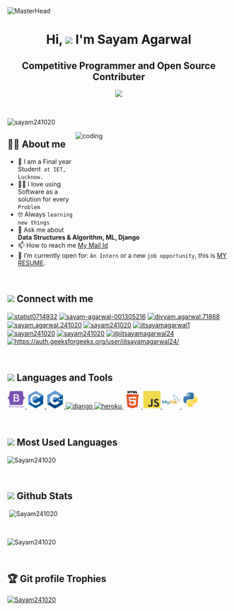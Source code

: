 ![MasterHead](https://github.com/Sayam241020/Sayam241020/blob/main/ezgif.com-gif-maker%20(2).gif)
<h1 align="center">Hi, <img src="https://media.giphy.com/media/hvRJCLFzcasrR4ia7z/giphy.gif" width="35"> I'm Sayam Agarwal</h1>
<h2 align="center">Competitive Programmer and Open Source Contributer</h2>
<p align="center">
  <a href="https://github.com/DenverCoder1/readme-typing-svg"><img src="https://readme-typing-svg.herokuapp.com?lines=Competitive+Programmer;Backend+Developer&center=true&width=500&height=50"></a>
</p>
<br>
<p align="left"> <img src="https://komarev.com/ghpvc/?username=sayam241020&label=Profile%20views&color=0e75b6&style=flat" alt="sayam241020" /> </p>
<img align="right" alt="coding" width="350" height="225"src="https://media3.giphy.com/media/qgQUggAC3Pfv687qPC/giphy.gif">


## :sassy_man:  About me
- :school: I am a Final year Student` at IET, Lucknow.`
- :technologist: I love using Software as a solution for every `Problem`
- :nerd_face: Always `learning new things`
- 💬 Ask me about **Data Structures & Algorithm, ML, Django**
- 📫 How to reach me [My Mail Id](iitsayamagarwal24@gmail.com)
- :thinking: I’m currently open for: `An Intern` or a new `job opportunity`, this is [MY RESUME](https://drive.google.com/file/d/1wj1iaqpMVFAlXYW2M4YPDytAz6jcB2PP/view?usp=sharing).

<br>

## <img src="https://media.giphy.com/media/iY8CRBdQXODJSCERIr/giphy.gif" width="30px"> Connect with me
<p align="left">
<a href="https://twitter.com/statist0714932" target="blank"><img align="center" src="https://raw.githubusercontent.com/rahuldkjain/github-profile-readme-generator/master/src/images/icons/Social/twitter.svg" alt="statist0714932" height="30" width="40" /></a>
<a href="https://linkedin.com/in/sayam-agarwal-001305216" target="blank"><img align="center" src="https://raw.githubusercontent.com/rahuldkjain/github-profile-readme-generator/master/src/images/icons/Social/linked-in-alt.svg" alt="sayam-agarwal-001305216" height="30" width="40" /></a>
<a href="https://fb.com/divyam.agarwal.71868" target="blank"><img align="center" src="https://raw.githubusercontent.com/rahuldkjain/github-profile-readme-generator/master/src/images/icons/Social/facebook.svg" alt="divyam.agarwal.71868" height="30" width="40" /></a>
<a href="https://instagram.com/sayam.agarwal.241020" target="blank"><img align="center" src="https://raw.githubusercontent.com/rahuldkjain/github-profile-readme-generator/master/src/images/icons/Social/instagram.svg" alt="sayam.agarwal.241020" height="30" width="40" /></a>
<a href="https://www.codechef.com/users/sayam241020" target="blank"><img align="center" src="https://cdn.jsdelivr.net/npm/simple-icons@3.1.0/icons/codechef.svg" alt="sayam241020" height="30" width="40" /></a>
<a href="https://www.hackerrank.com/iitsayamagarwal1" target="blank"><img align="center" src="https://raw.githubusercontent.com/rahuldkjain/github-profile-readme-generator/master/src/images/icons/Social/hackerrank.svg" alt="iitsayamagarwal1" height="30" width="40" /></a>
<a href="https://codeforces.com/profile/sayam241020" target="blank"><img align="center" src="https://raw.githubusercontent.com/rahuldkjain/github-profile-readme-generator/master/src/images/icons/Social/codeforces.svg" alt="sayam241020" height="30" width="40" /></a>
<a href="https://www.leetcode.com/sayam241020" target="blank"><img align="center" src="https://raw.githubusercontent.com/rahuldkjain/github-profile-readme-generator/master/src/images/icons/Social/leet-code.svg" alt="sayam241020" height="30" width="40" /></a>
<a href="https://www.hackerearth.com/@iitsayamagarwal24" target="blank"><img align="center" src="https://raw.githubusercontent.com/rahuldkjain/github-profile-readme-generator/master/src/images/icons/Social/hackerearth.svg" alt="@iitsayamagarwal24" height="30" width="40" /></a>
<a href="https://auth.geeksforgeeks.org/user/iitsayamagarwal24/" target="blank"><img align="center" src="https://raw.githubusercontent.com/rahuldkjain/github-profile-readme-generator/master/src/images/icons/Social/geeks-for-geeks.svg" alt="https://auth.geeksforgeeks.org/user/iitsayamagarwal24/" height="30" width="40" /></a>
</p>
<br>

## <img src="https://media.giphy.com/media/iY8CRBdQXODJSCERIr/giphy.gif" width="30px"> Languages and Tools

<p align="left"> <a href="https://getbootstrap.com" target="_blank" rel="noreferrer"> <img src="https://raw.githubusercontent.com/devicons/devicon/master/icons/bootstrap/bootstrap-plain-wordmark.svg" alt="bootstrap" width="40" height="40"/> </a> <a href="https://www.cprogramming.com/" target="_blank" rel="noreferrer"> <img src="https://raw.githubusercontent.com/devicons/devicon/master/icons/c/c-original.svg" alt="c" width="40" height="40"/> </a> <a href="https://www.w3schools.com/cpp/" target="_blank" rel="noreferrer"> <img src="https://raw.githubusercontent.com/devicons/devicon/master/icons/cplusplus/cplusplus-original.svg" alt="cplusplus" width="40" height="40"/> </a> <a href="https://www.djangoproject.com/" target="_blank" rel="noreferrer"> <img src="https://cdn.worldvectorlogo.com/logos/django.svg" alt="django" width="40" height="40"/> </a> <a href="https://heroku.com" target="_blank" rel="noreferrer"> <img src="https://www.vectorlogo.zone/logos/heroku/heroku-icon.svg" alt="heroku" width="40" height="40"/> </a> <a href="https://www.w3.org/html/" target="_blank" rel="noreferrer"> <img src="https://raw.githubusercontent.com/devicons/devicon/master/icons/html5/html5-original-wordmark.svg" alt="html5" width="40" height="40"/> </a> <a href="https://developer.mozilla.org/en-US/docs/Web/JavaScript" target="_blank" rel="noreferrer"> <img src="https://raw.githubusercontent.com/devicons/devicon/master/icons/javascript/javascript-original.svg" alt="javascript" width="40" height="40"/> </a> <a href="https://www.mysql.com/" target="_blank" rel="noreferrer"> <img src="https://raw.githubusercontent.com/devicons/devicon/master/icons/mysql/mysql-original-wordmark.svg" alt="mysql" width="40" height="40"/> </a> <a href="https://www.python.org" target="_blank" rel="noreferrer"> <img src="https://raw.githubusercontent.com/devicons/devicon/master/icons/python/python-original.svg" alt="python" width="40" height="40"/> </a> </p>

<br>

## <img src="https://media.giphy.com/media/iY8CRBdQXODJSCERIr/giphy.gif" width="30px"> Most Used Languages
<p><img align="center" src="https://github-readme-stats.vercel.app/api/top-langs?username=Sayam241020&show_icons=true&locale=en&layout=compact&theme=tokyonight" alt="Sayam241020" /></p>

<br>

## <img src="https://media.giphy.com/media/iY8CRBdQXODJSCERIr/giphy.gif" width="30px"> Github Stats
<p>&nbsp;<img align="center" src="https://github-readme-stats.vercel.app/api?username=Sayam241020&show_icons=true&theme=tokyonight&locale=en" alt="Sayam241020" /></p>

<br>


<p><img align="center" src="https://github-readme-streak-stats.herokuapp.com/?user=Sayam241020&theme=tokyonight" alt="Sayam241020" /></p>

<br>

## :trophy: Git profile Trophies
<p align="left"> <a href="https://github.com/ryo-ma/github-profile-trophy"><img src="https://github-profile-trophy.vercel.app/?username=Sayam241020&theme=tokyonight" alt="Sayam241020" /></a> </p>
